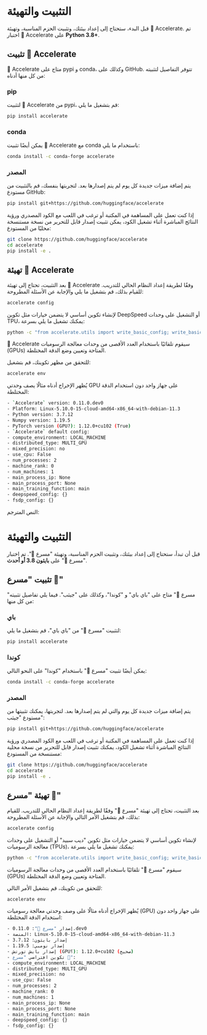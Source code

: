 # التثبيت والتهيئة

قبل البدء، ستحتاج إلى إعداد بيئتك، وتثبيت الحزم المناسبة، وتهيئة 🤗 Accelerate. تم اختبار 🤗 Accelerate على **Python 3.8+**.

## تثبيت 🤗 Accelerate

🤗 Accelerate متاح على pypi و conda، وكذلك على GitHub. تتوفر التفاصيل لتثبيته من كل منها أدناه:

### pip

لتثبيت 🤗 Accelerate من pypi، قم بتشغيل ما يلي:

```bash
pip install accelerate
```

### conda

يمكن أيضًا تثبيت 🤗 Accelerate مع conda باستخدام ما يلي:

```bash
conda install -c conda-forge accelerate
```

### المصدر

يتم إضافة ميزات جديدة كل يوم لم يتم إصدارها بعد. لتجربتها بنفسك، قم بالتثبيت من مستودع GitHub:

```bash
pip install git+https://github.com/huggingface/accelerate
```

إذا كنت تعمل على المساهمة في المكتبة أو ترغب في اللعب مع الكود المصدري ورؤية النتائج المباشرة أثناء تشغيل الكود، يمكن تثبيت إصدار قابل للتحرير من نسخة مستنسخة محليًا من المستودع:

```bash
git clone https://github.com/huggingface/accelerate
cd accelerate
pip install -e .
```

## تهيئة 🤗 Accelerate

بعد التثبيت، تحتاج إلى تهيئة 🤗 Accelerate وفقًا لطريقة إعداد النظام الحالي للتدريب. للقيام بذلك، قم بتشغيل ما يلي والإجابة عن الأسئلة المطروحة:

```bash
accelerate config
```

لإنشاء تكوين أساسي لا يتضمن خيارات مثل تكوين DeepSpeed أو التشغيل على وحدات TPU، يمكنك تشغيل ما يلي بسرعة:

```bash
python -c "from accelerate.utils import write_basic_config; write_basic_config(mixed_precision='fp16')"
```

🤗 Accelerate سيقوم تلقائيًا باستخدام العدد الأقصى من وحدات معالجة الرسوميات (GPUs) المتاحة وتعيين وضع الدقة المختلطة.

للتحقق من مظهر تكوينك، قم بتشغيل:

```bash
accelerate env
```

يُظهر الإخراج أدناه مثالًا يصف وحدتي GPU على جهاز واحد دون استخدام الدقة المختلطة:

```bash
- `Accelerate` version: 0.11.0.dev0
- Platform: Linux-5.10.0-15-cloud-amd64-x86_64-with-debian-11.3
- Python version: 3.7.12
- Numpy version: 1.19.5
- PyTorch version (GPU?): 1.12.0+cu102 (True)
- `Accelerate` default config:
- compute_environment: LOCAL_MACHINE
- distributed_type: MULTI_GPU
- mixed_precision: no
- use_cpu: False
- num_processes: 2
- machine_rank: 0
- num_machines: 1
- main_process_ip: None
- main_process_port: None
- main_training_function: main
- deepspeed_config: {}
- fsdp_config: {}
```

النص المترجم:

# التثبيت والتهيئة

قبل أن تبدأ، ستحتاج إلى إعداد بيئتك، وتثبيت الحزم المناسبة، وتهيئة "مسرع 🤗". تم اختبار "مسرع 🤗" على **بايثون 3.8 أو أحدث**.

## تثبيت "مسرع 🤗"

"مسرع 🤗" متاح على "باي باي" و "كوندا"، وكذلك على "جيثب". فيما يلي تفاصيل تثبيته من كل منها:

### باي

لتثبيت "مسرع 🤗" من "باي باي"، قم بتشغيل ما يلي:

```bash
pip install accelerate
```

### كوندا

يمكن أيضًا تثبيت "مسرع 🤗" باستخدام "كوندا" على النحو التالي:

```bash
conda install -c conda-forge accelerate
```

### المصدر

يتم إضافة ميزات جديدة كل يوم والتي لم يتم إصدارها بعد. لتجربتها، يمكنك تثبيتها من مستودع "جيثب":

```bash
pip install git+https://github.com/huggingface/accelerate
```

إذا كنت تعمل على المساهمة في المكتبة أو ترغب في اللعب مع الكود المصدري ورؤية النتائج المباشرة أثناء تشغيل الكود، يمكنك تثبيت إصدار قابل للتحرير من نسخة محلية مستنسخة من المستودع:

```bash
git clone https://github.com/huggingface/accelerate
cd accelerate
pip install -e .
```

## تهيئة "مسرع 🤗"

بعد التثبيت، تحتاج إلى تهيئة "مسرع 🤗" وفقًا لطريقة إعداد النظام الحالي للتدريب. للقيام بذلك، قم بتشغيل الأمر التالي والإجابة عن الأسئلة المطروحة:

```bash
accelerate config
```

لإنشاء تكوين أساسي لا يتضمن خيارات مثل تكوين "ديب سبيد" أو التشغيل على وحدات معالجة الرسوميات (TPUs)، يمكنك تشغيل ما يلي بسرعة:

```bash
python -c "from accelerate.utils import write_basic_config; write_basic_config(mixed_precision='fp16')"
```

سيقوم "مسرع 🤗" تلقائيًا باستخدام العدد الأقصى من وحدات معالجة الرسوميات (GPUs) المتاحة وتعيين وضع الدقة المختلطة.

للتحقق من تكوينك، قم بتشغيل الأمر التالي:

```bash
accelerate env
```

يُظهر الإخراج أدناه مثالًا على وصف وحدتي معالجة رسوميات (GPU) على جهاز واحد دون استخدام الدقة المختلطة:

```bash
- إصدار "مسرع 🤗": 0.11.0.dev0
- المنصة: Linux-5.10.0-15-cloud-amd64-x86_64-with-debian-11.3
- إصدار بايثون: 3.7.12
- إصدار نومبي: 1.19.5
- إصدار بايش تورتش (GPU؟): 1.12.0+cu102 (صحيح)
- تكوين افتراضي "مسرع 🤗":
- compute_environment: LOCAL_MACHINE
- distributed_type: MULTI_GPU
- mixed_precision: no
- use_cpu: False
- num_processes: 2
- machine_rank: 0
- num_machines: 1
- main_process_ip: None
- main_process_port: None
- main_training_function: main
- deepspeed_config: {}
- fsdp_config: {}
```